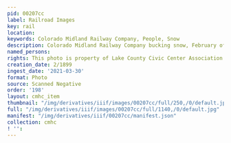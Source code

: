 ```yaml
---
pid: 00207cc
label: Railroad Images
key: rail
location: 
keywords: Colorado Midland Railway Company, People, Snow
description: Colorado Midland Railway Company bucking snow, February of 1899
named_persons: 
rights: This photo is property of Lake County Civic Center Association.
creation_date: 2/1899
ingest_date: '2021-03-30'
format: Photo
source: Scanned Negative
order: '198'
layout: cmhc_item
thumbnail: "/img/derivatives/iiif/images/00207cc/full/250,/0/default.jpg"
full: "/img/derivatives/iiif/images/00207cc/full/1140,/0/default.jpg"
manifest: "/img/derivatives/iiif/00207cc/manifest.json"
collection: cmhc
! '': 
---
```

